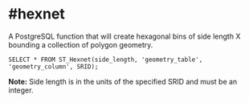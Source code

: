 #hexnet
======
A PostgreSQL function that will create hexagonal bins of side length X bounding a collection of polygon geometry.

```PostgreSQL
SELECT * FROM ST_Hexnet(side_length, 'geometry_table', 'geometry_column', SRID);
```

**Note:** Side length is in the units of the specified SRID and must be an integer.
